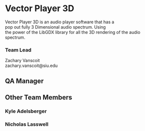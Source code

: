 <h1>Vector Player 3D</h1>
<p>Vector Player 3D is an audio player software that has a <br /> pop out fully 3 Dimensional audio spectrum. Using <br /> the power of the LibGDX library for all the 3D rendering of the audio spectrum.</p>
<h3>Team Lead</h3>
<p>Zachary Vanscoit <br /> zachary.vanscoit@siu.edu <br />
<h2>QA Manager</h2>
<p></p>
<h2>Other Team Members</h2>
<h3>Kyle Adelsberger</h3>
<h3>Nicholas Lasswell</h3>
